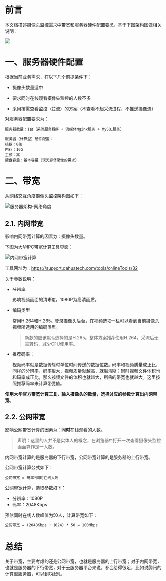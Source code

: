 # 前言

本文档描述摄像头监控需求中带宽和服务器硬件配置要求。基于下图架构图做相关说明：

![](/Users/rocky/Work/project/document/images/摄像头监控架构.png)

# 一、服务器硬件配置

根据当前业务需求，在以下几个前提条件下：

- 摄像头数量适中

- 要求同时在线观看摄像头监控的人数不多
- 采用按需查看监控（拉流）的方案（不查看不起采流进程，不推送摄像流）

对服务器配置要求为：

~~~
服务器数量：1台（采流服务程序 + 流媒体Nginx服务 + MySQL服务）

服务器（计算型）硬件配置：
核数：8核
内存：16G
主频：高
硬盘容量：基本容量（现无存储录像的需求）
~~~

# 二、带宽

从网络交互角度摄像头监控架构图如下：

![服务器架构-网络角度](/Users/rocky/Work/project/document/images/服务器架构-网络角度.png)

## 2.1. 内网带宽

影响内网带宽计算的因素为：摄像头数量。

下图为大华IPC带宽计算工具界面：

![内网带宽计算](/Users/rocky/Work/project/document/images/内网带宽计算.png)

工具网址为：https://support.dahuatech.com/tools/onlineTools/32

关于参数说明：

- 分辨率

  影响视频画面的清晰度，1080P为高清画质。

- 编码类型

  常用H.264和H.265。登录摄像头后台，在视频选项一栏可以看到当前摄像头视频所选用的编码类型。

  > 新款的应该默认选择的是H.265。整体方案推荐使用H.264，采流后无需转码，减少CPU使用率。

- 推荐码率：

  视频码率就是数据传输时单位时间传送的数据位数。码率和视频质量成正比，同样的分辨率，码率越大，视频质量就越高，就越清晰；同时视频文件体积也和码率成正比，那么视频文件的体积也就越大，所需的带宽也就越大。这里按照推荐码率来计算带宽值。

**使用大华官方带宽计算工具，输入摄像头的数量，选择对应的参数计算出内网带宽。**

## 2.2. 公网带宽

影响公网带宽计算的因素为：**同时**在线观看的人数。

> 声明：这里的人并不是实体人的概念，在浏览器中打开一次查看摄像头监控画面算作是一人数。

内网带宽计算的是服务器的下行带宽，公网带宽计算的是服务器的上行带宽。

公网带宽计算公式如下：

~~~
公网带宽 = 码率*同时在线人数
~~~

公网带宽计算，选取参数如下：

- 分辨率：1080P
- 码率：2048Kbps

预估同时在线人数峰值为50人，计算带宽如下：

~~~
公网带宽 = (2048Kbps ÷ 1024) * 50 = 100Mbps
~~~

# 总结

关于带宽，主要考虑的还是公网带宽，也就是服务器的上行带宽；对于内网带宽，也就是服务器的下行带宽，对于云服务器平台来说，都会给得很足，比如说腾讯的计算型服务器，可以到G级别。





# 


